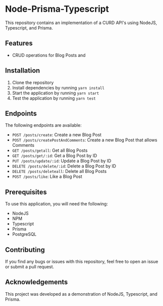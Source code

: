 # Node-Prisma-Typescript

This repository contains an implementation of a CURD API's using NodeJS, Typescript, and Prisma.

## Features
- CRUD operations for Blog Posts and

## Installation

1. Clone the repository
2. Install dependencies by running `yarn install`
3. Start the application by running `yarn start`
3. Test the application by running `yarn test`

## Endpoints

The following endpoints are available:

- `POST /posts/create`: Create a new Blog Post
- `POST /posts/createPostAndComments`: Create a new Blog Post that allows Comments
- `GET /posts/getall`: Get all Blog Posts
- `GET /posts/get/:id`: Get a Blog Post by ID
- `PUT /posts/update/:id`: Update a Blog Post by ID
- `DELETE /posts/delete/:id`: Delete a Blog Post by ID
- `DELETE /posts/deleteall`: Delete all Blog Posts
- `POST /posts/like`: Like a Blog Post

## Prerequisites

To use this application, you will need the following:

- NodeJS
- NPM
- Typescript
- Prisma
- PostgreSQL

## Contributing

If you find any bugs or issues with this repository, feel free to open an issue or submit a pull request.

## Acknowledgements

This project was developed as a demonstration of NodeJS, Typescript, and Prisma.

